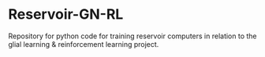 # Reservoir-GN-RL
Repository for python code for training reservoir computers in relation to the glial learning & reinforcement learning project.
